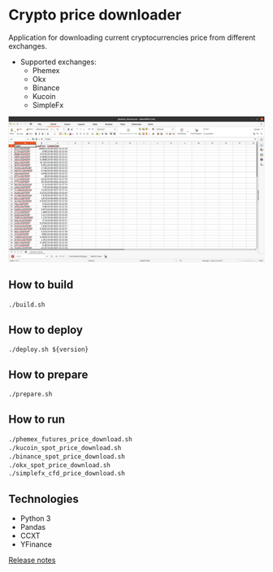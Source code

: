 # Crypto price downloader

Application for downloading current cryptocurrencies price from different exchanges.

* Supported exchanges:
  * Phemex
  * Okx
  * Binance
  * Kucoin
  * SimpleFx

![Example](images/example.png)
## How to build
```bash
./build.sh
```

## How to deploy
```
./deploy.sh ${version}
```

## How to prepare
```bash
./prepare.sh
```

## How to run
```bash
./phemex_futures_price_download.sh
./kucoin_spot_price_download.sh
./binance_spot_price_download.sh
./okx_spot_price_download.sh
./simplefx_cfd_price_download.sh
```

## Technologies
* Python 3
* Pandas
* CCXT
* YFinance

[Release notes](RELEASE_NOTES.md)
